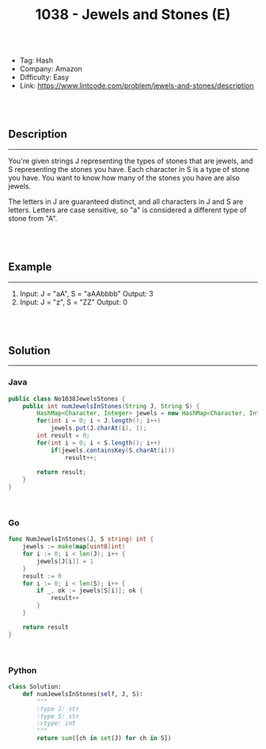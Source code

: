 # <center>1038 - Jewels and Stones (E)</center> 



<br></br>

* Tag: Hash
* Company: Amazon
* Difficulty: Easy
* Link: https://www.lintcode.com/problem/jewels-and-stones/description

<br></br>



## Description
----
You're given strings J representing the types of stones that are jewels, and S representing the stones you have. Each character in S is a type of stone you have. You want to know how many of the stones you have are also jewels.

The letters in J are guaranteed distinct, and all characters in J and S are letters. Letters are case sensitive, so "a" is considered a different type of stone from "A".

<br></br>



## Example
----
1. Input: J = "aA", S = "aAAbbbb" Output: 3
2. Input: J = "z", S = "ZZ" Output: 0

<br></br>



## Solution
----
### Java
```java
public class No1038JewelsStones {
    public int numJewelsInStones(String J, String S) {
        HashMap<Character, Integer> jewels = new HashMap<Character, Integer>();
        for(int i = 0; i < J.length(); i++)
            jewels.put(J.charAt(i), 1);
        int result = 0;
        for(int i = 0; i < S.length(); i++)
            if(jewels.containsKey(S.charAt(i)))
                result++;
        
        return result;
    }
}
```

<br>


### Go
```go
func NumJewelsInStones(J, S string) int {
	jewels := make(map[uint8]int)
	for i := 0; i < len(J); i++ {
		jewels[J[i]] = 1
	}
	result := 0
	for i := 0; i < len(S); i++ {
		if _, ok := jewels[S[i]]; ok {
			result++
		}
	}

	return result
}
```

<br>


### Python
```python
class Solution:
    def numJewelsInStones(self, J, S):
        """
        :type J: str
        :type S: str
        :rtype: int
        """
        return sum([ch in set(J) for ch in S])
```